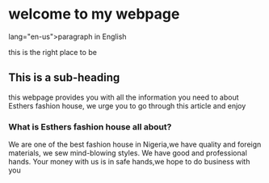 <html>
  <head>
  <title>Esthers Fashion House</title>
  </head>
  <body>
  <h1> welcome to my webpage</h1>
 <p>lang="en-us">paragraph in English</p>
  <p>this is the right place to be</p>
 <h2>This is a sub-heading</h2>
 <p>this webpage provides you with all the information you need to about Esthers fashion house, we urge you to go through this article and enjoy</p>
  <h3>What is Esthers fashion house all about?</h3>
  <p>We are one of the best fashion house in Nigeria,we have quality and foreign materials, we sew mind-blowing styles. We have good and professional hands. Your money with us is in safe hands,we hope to do business with you</h3>
      </body>
      </html>
